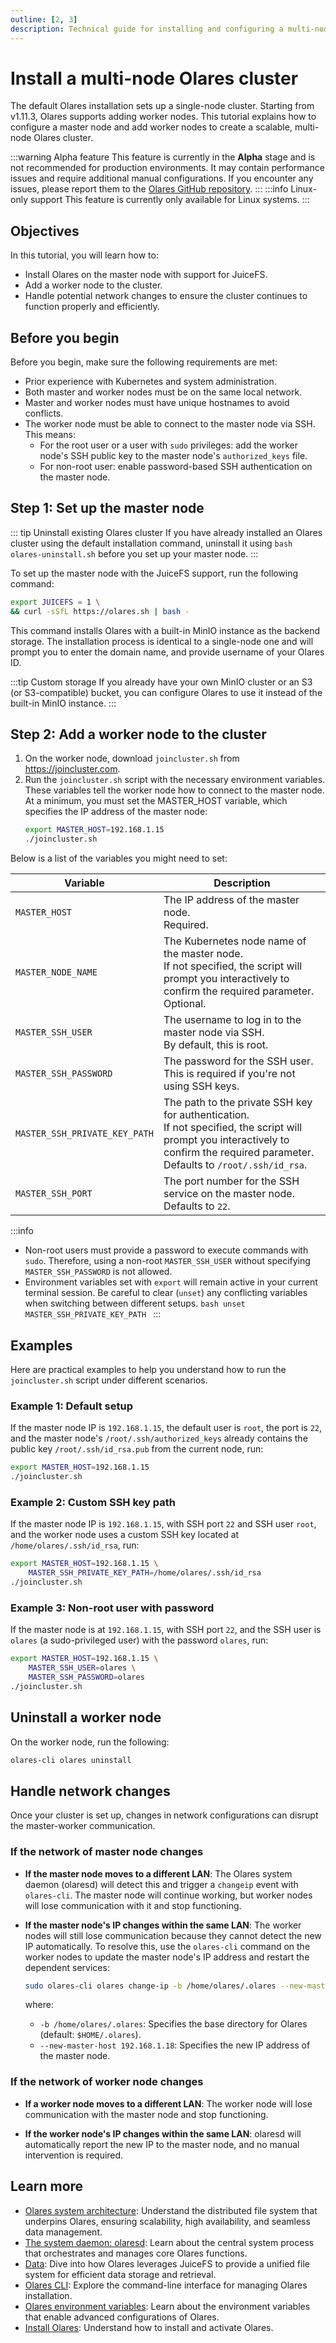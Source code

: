 ```yaml
---
outline: [2, 3]
description: Technical guide for installing and configuring a multi-node Olares cluster. Learn how to set up master nodes with JuiceFS support, add worker nodes, and handle network changes in your cluster environment.
---
```


# Install a multi-node Olares cluster <Badge type="warning" text="Alpha" />

The default Olares installation sets up a single-node cluster. Starting from v1.11.3, Olares supports adding worker nodes. This tutorial explains how to configure a master node and add worker nodes to create a scalable, multi-node Olares cluster.

:::warning Alpha feature
This feature is currently in the **Alpha** stage and is not recommended for production environments. It may contain performance issues and require additional manual configurations. If you encounter any issues, please report them to the [Olares GitHub repository](https://github.com/beclab/Olares/issues).
:::
:::info Linux-only support
This feature is currently only available for Linux systems.
:::

## Objectives

In this tutorial, you will learn how to:

- Install Olares on the master node with support for JuiceFS.
- Add a worker node to the cluster.
- Handle potential network changes to ensure the cluster continues to function properly and efficiently.

## Before you begin

Before you begin, make sure the following requirements are met:

- Prior experience with Kubernetes and system administration.
- Both master and worker nodes must be on the same local network.
- Master and worker nodes must have unique hostnames to avoid conflicts.
- The worker node must be able to connect to the master node via SSH. This means:
  - For the root user or a user with `sudo` privileges: add the worker node's SSH public key to the master node's `authorized_keys` file.
  - For non-root user: enable password-based SSH authentication on the master node.

## Step 1: Set up the master node

::: tip Uninstall existing Olares cluster
If you have already installed an Olares cluster using the default installation command, uninstall it using `bash olares-uninstall.sh` before you set up your master node.
:::

To set up the master node with the JuiceFS support, run the following command:

```bash
export JUICEFS = 1 \
&& curl -sSfL https://olares.sh | bash -
```

This command installs Olares with a built-in MinIO instance as the backend storage. The installation process is identical to a single-node one and will prompt you to enter the domain name, and provide username of your Olares ID.

:::tip Custom storage
If you already have your own MinIO cluster or an S3 (or S3-compatible) bucket, you can configure Olares to use it instead of the built-in MinIO instance.
:::

## Step 2: Add a worker node to the cluster

1. On the worker node, download `joincluster.sh` from https://joincluster.com.
2. Run the `joincluster.sh` script with the necessary environment variables. These variables tell the worker node how to connect to the master node. At a minimum, you must set the MASTER_HOST variable, which specifies the IP address of the master node:
   ```bash
   export MASTER_HOST=192.168.1.15
   ./joincluster.sh
   ```

Below is a list of the variables you might need to set:

| **Variable**                  | **Description**                                                                                                                                                                            |
| ----------------------------- | ------------------------------------------------------------------------------------------------------------------------------------------------------------------------------------------ |
| `MASTER_HOST`                 | The IP address of the master node.<br/>Required.                                                                                                                                           |
| `MASTER_NODE_NAME`            | The Kubernetes node name of the master node.<br/>If not specified, the script will prompt you interactively to confirm the required parameter.<br/>Optional.                               |
| `MASTER_SSH_USER`             | The username to log in to the master node via SSH.<br/> By default, this is root.                                                                                                          |
| `MASTER_SSH_PASSWORD`         | The password for the SSH user.<br/> This is required if you're not using SSH keys.                                                                                                         |
| `MASTER_SSH_PRIVATE_KEY_PATH` | The path to the private SSH key for authentication.<br/>If not specified, the script will prompt you interactively to confirm the required parameter.<br/>Defaults to `/root/.ssh/id_rsa`. |
| `MASTER_SSH_PORT`             | The port number for the SSH service on the master node.<br/>Defaults to `22`.                                                                                                              |

:::info

- Non-root users must provide a password to execute commands with `sudo`. Therefore, using a non-root `MASTER_SSH_USER` without specifying `MASTER_SSH_PASSWORD` is not allowed.
- Environment variables set with `export` will remain active in your current terminal session. Be careful to clear (`unset`) any conflicting variables when switching between different setups.
  `bash
    unset MASTER_SSH_PRIVATE_KEY_PATH
    `
  :::

## Examples

Here are practical examples to help you understand how to run the `joincluster.sh` script under different scenarios.

### Example 1: Default setup

If the master node IP is `192.168.1.15`, the default user is `root`, the port is `22`, and the master node's `/root/.ssh/authorized_keys` already contains the public key `/root/.ssh/id_rsa.pub` from the current node, run:

```bash
export MASTER_HOST=192.168.1.15
./joincluster.sh
```

### Example 2: Custom SSH key path

If the master node IP is `192.168.1.15`, with SSH port `22` and SSH user `root`, and the worker node uses a custom SSH key located at `/home/olares/.ssh/id_rsa`, run:

```bash
export MASTER_HOST=192.168.1.15 \
    MASTER_SSH_PRIVATE_KEY_PATH=/home/olares/.ssh/id_rsa
./joincluster.sh
```

### Example 3: Non-root user with password

If the master node is at `192.168.1.15`, with SSH port `22`, and the SSH user is `olares` (a sudo-privileged user) with the password `olares`, run:

```bash
export MASTER_HOST=192.168.1.15 \
    MASTER_SSH_USER=olares \
    MASTER_SSH_PASSWORD=olares
./joincluster.sh
```

## Uninstall a worker node

On the worker node, run the following:

```bash
olares-cli olares uninstall
```

## Handle network changes

Once your cluster is set up, changes in network configurations can disrupt the master-worker communication.

### If the network of master node changes

- **If the master node moves to a different LAN**: The Olares system daemon (olaresd) will detect this and trigger a `changeip` event with `olares-cli`. The master node will continue working, but worker nodes will lose communication with it and stop functioning.

- **If the master node's IP changes within the same LAN**: The worker nodes will still lose communication because they cannot detect the new IP automatically. To resolve this, use the `olares-cli` command on the worker nodes to update the master node's IP address and restart the dependent services:

  ```bash
  sudo olares-cli olares change-ip -b /home/olares/.olares --new-master-host 192.168.1.18
  ```

  where:

  - `-b /home/olares/.olares`: Specifies the base directory for Olares (default: `$HOME/.olares`).
  - `--new-master-host 192.168.1.18`: Specifies the new IP address of the master node.

### If the network of worker node changes

- **If a worker node moves to a different LAN**: The worker node will lose communication with the master node and stop functioning.

- **If the worker node's IP changes within the same LAN**: olaresd will automatically report the new IP to the master node, and no manual intervention is required.

## Learn more

- [Olares system architecture](../system-architecture.md#distributed-file-system): Understand the distributed file system that underpins Olares, ensuring scalability, high availability, and seamless data management.
- [The system daemon: olaresd](../../developer/install/installation-overview.md#system-daemon-olaresd): Learn about the central system process that orchestrates and manages core Olares functions.
- [Data](../concepts/data.md#juicefs): Dive into how Olares leverages JuiceFS to provide a unified file system for efficient data storage and retrieval.
- [Olares CLI](../../developer/install/cli-1.11/olares-cli.md): Explore the command-line interface for managing Olares installation.
- [Olares environment variables](../../developer/install/environment-variables.md): Learn about the environment variables that enable advanced configurations of Olares.
- [Install Olares](../get-started/install-olares.md): Understand how to install and activate Olares.
